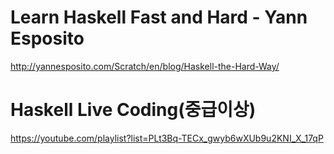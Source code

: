 # Learn Haskell Fast and Hard - Yann Esposito

http://yannesposito.com/Scratch/en/blog/Haskell-the-Hard-Way/


# Haskell Live Coding(중급이상)

https://youtube.com/playlist?list=PLt3Bq-TECx_gwyb6wXUb9u2KNI_X_17qP
